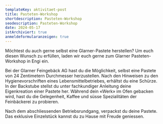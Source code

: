 ```yaml
---
templateKey: aktivitaet-post
title: P﻿asteten-Workshop
shortdescription: P﻿asteten-Workshop
seodescription: P﻿asteten-Workshop
date: 2024-05-17
istArchiviert: true
anmeldeformularanzeigen: true
---
```



<!--StartFragment-->

Möchtest du auch gerne selbst eine Glarner-Pastete herstellen? Um euch diesen Wunsch zu erfüllen, laden wir euch gerne zum Glarner Pasteten-Workshop in Engi ein.

Bei der Glarner Feingebäck AG hast du die Möglichkeit, selbst eine Pastete von 24 Zentimetern Durchmesser herzustellen. Nach den Hinweisen zu den Hygienevorschriften eines Lebensmittelbetriebes, erhältst du eine Schürze. In der Backstube stellst du unter fachkundiger Anleitung deine Eigenkreation einer Pastete her. Während dein «Werk» im Ofen gebacken wird, hast du die Gelegenheit, Kaffee und süsse Spezialitäten der Feinbäckerei zu probieren.

Nach dem abschliessenden Betriebsrundgang, verpackst du deine Pastete. Das exklusive Einzelstück kannst du zu Hause mit Freude geniessen.

<!--EndFragment-->